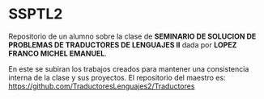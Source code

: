 # SSPTL2
Repositorio de un alumno sobre la clase de **SEMINARIO DE SOLUCION DE PROBLEMAS DE TRADUCTORES DE LENGUAJES II** dada por **LOPEZ FRANCO MICHEL EMANUEL**.

En este se subiran los trabajos creados para mantener una consistencia interna de la clase y sus proyectos. El repositorio del maestro es: https://github.com/TraductoresLenguajes2/Traductores

